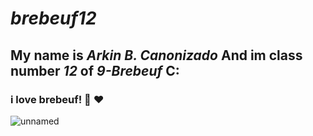 # ***brebeuf12***

## My name is *Arkin B. Canonizado* And im class number *12* of *9-Brebeuf* C:

### i love brebeuf! 🥰 :heart:

![unnamed](https://github.com/user-attachments/assets/bc495a5b-dd1c-4074-9456-cb705de63dee)
